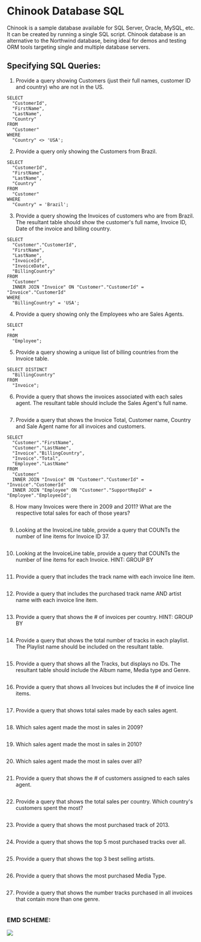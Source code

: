 # Chinook Database SQL
Chinook is a sample database available for SQL Server, Oracle, MySQL, etc. It can be created by running a single SQL script. Chinook database is an alternative to the Northwind database, being ideal for demos and testing ORM tools targeting single and multiple database servers.

Specifying SQL Queries:
-------
1. Provide a query showing Customers (just their full names, customer ID and country) who are not in the US.
```
SELECT
  "CustomerId",
  "FirstName",
  "LastName",
  "Country"
FROM
  "Customer"
WHERE
  "Country" <> 'USA';
```

2. Provide a query only showing the Customers from Brazil.
```
SELECT
  "CustomerId",
  "FirstName",
  "LastName",
  "Country"
FROM
  "Customer"
WHERE
  "Country" = 'Brazil';
```

3. Provide a query showing the Invoices of customers who are from Brazil. The resultant table should show the customer's full name, Invoice ID, Date of the invoice and billing country.
```
SELECT
  "Customer"."CustomerId",
  "FirstName",
  "LastName",
  "InvoiceId",
  "InvoiceDate",
  "BillingCountry"
FROM
  "Customer"
  INNER JOIN "Invoice" ON "Customer"."CustomerId" = "Invoice"."CustomerId"
WHERE
  "BillingCountry" = 'USA';
```

4. Provide a query showing only the Employees who are Sales Agents.
```
SELECT
  *
FROM
  "Employee";
```

5. Provide a query showing a unique list of billing countries from the Invoice table. 
```
SELECT DISTINCT
  "BillingCountry"
FROM
  "Invoice";
```

6. Provide a query that shows the invoices associated with each sales agent. The resultant table should include the Sales Agent's full name.
```

```

7. Provide a query that shows the Invoice Total, Customer name, Country and Sale Agent name for all invoices and customers. 
```
SELECT
  "Customer"."FirstName",
  "Customer"."LastName",
  "Invoice"."BillingCountry",
  "Invoice"."Total",
  "Employee"."LastName"
FROM
  "Customer"
  INNER JOIN "Invoice" ON "Customer"."CustomerId" = "Invoice"."CustomerId"
  INNER JOIN "Employee" ON "Customer"."SupportRepId" = "Employee"."EmployeeId";
```

8. How many Invoices were there in 2009 and 2011? What are the respective total sales for each of those years?
```

```

9. Looking at the InvoiceLine table, provide a query that COUNTs the number of line items for Invoice ID 37.
```

```

10. Looking at the InvoiceLine table, provide a query that COUNTs the number of line items for each Invoice. HINT: GROUP BY
```

```

11. Provide a query that includes the track name with each invoice line item. 
```

```

12. Provide a query that includes the purchased track name AND artist name with each invoice line item.
```

```

13. Provide a query that shows the # of invoices per country. HINT: GROUP BY 
```

```

14. Provide a query that shows the total number of tracks in each playlist. The Playlist name should be included on the resultant table. 
```

```

15. Provide a query that shows all the Tracks, but displays no IDs. The resultant table should include the Album name, Media type and Genre.
```

```

16. Provide a query that shows all Invoices but includes the # of invoice line items. 
```

```

17. Provide a query that shows total sales made by each sales agent.
```

```

18. Which sales agent made the most in sales in 2009?
```

```

19. Which sales agent made the most in sales in 2010?
```

```

20. Which sales agent made the most in sales over all?
```

```

21. Provide a query that shows the # of customers assigned to each sales agent. 
```

```

22. Provide a query that shows the total sales per country. Which country's customers spent the most?
```

```

23. Provide a query that shows the most purchased track of 2013.
```

```

24. Provide a query that shows the top 5 most purchased tracks over all. 
```

```

25. Provide a query that shows the top 3 best selling artists.
```

```

26. Provide a query that shows the most purchased Media Type. 
```

```

27. Provide a query that shows the number tracks purchased in all invoices that contain more than one genre. 
```

```


### EMD SCHEME:
![](https://user-images.githubusercontent.com/40778282/84611232-34ef3300-ae8b-11ea-8f43-b5a70a750e62.png)










